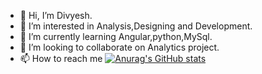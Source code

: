 - 👋 Hi, I’m Divyesh.
- 👀 I’m interested in Analysis,Designing and Development.
- 🌱 I’m currently learning Angular,python,MySql.
- 💞️ I’m looking to collaborate on Analytics project. 
- 📫 How to reach me 
[![Anurag's GitHub stats](https://github-readme-stats.vercel.app/api?username=divyesh-kd)](https://github.com/divyesh-kd/github-readme-stats)

<!---
divyesh-kd/divyesh-kd is a ✨ special ✨ repository because its `README.md` (this file) appears on your GitHub profile.
You can click the Preview link to take a look at your changes.
--->
